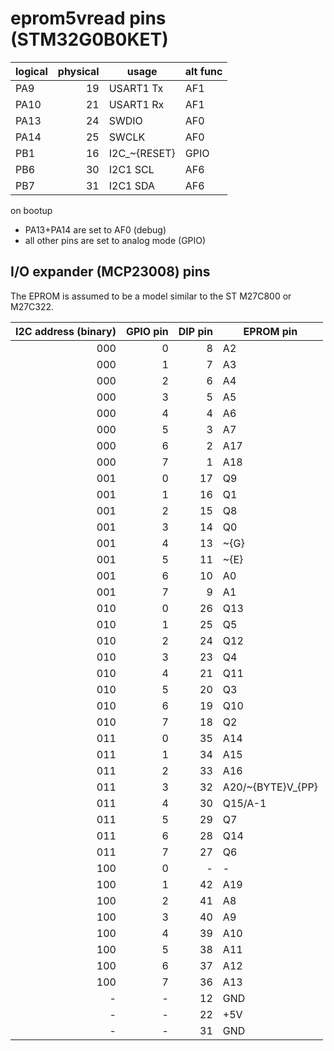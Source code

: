 # eprom5vread pins (STM32G0B0KET)

| logical | physical | usage | alt func |
| ---- | --:| ------------- | ---- |
| PA9  | 19 | USART1 Tx     | AF1  |
| PA10 | 21 | USART1 Rx     | AF1  |
| PA13 | 24 | SWDIO         | AF0  |
| PA14 | 25 | SWCLK         | AF0  |
| PB1  | 16 | I2C_~{RESET}  | GPIO |
| PB6  | 30 | I2C1 SCL      | AF6  |
| PB7  | 31 | I2C1 SDA      | AF6  |

on bootup

* PA13+PA14 are set to AF0 (debug)
* all other pins are set to analog mode (GPIO)

## I/O expander (MCP23008) pins

The EPROM is assumed to be a model similar to the ST M27C800 or M27C322.

| I2C address (binary) | GPIO pin | DIP pin | EPROM pin |
| ---:| -:| --:| ---- |
| 000 | 0 |  8 | A2   |
| 000 | 1 |  7 | A3   |
| 000 | 2 |  6 | A4   |
| 000 | 3 |  5 | A5   |
| 000 | 4 |  4 | A6   |
| 000 | 5 |  3 | A7   |
| 000 | 6 |  2 | A17  |
| 000 | 7 |  1 | A18  |
| 001 | 0 | 17 | Q9   |
| 001 | 1 | 16 | Q1   |
| 001 | 2 | 15 | Q8   |
| 001 | 3 | 14 | Q0   |
| 001 | 4 | 13 | ~{G} |
| 001 | 5 | 11 | ~{E} |
| 001 | 6 | 10 | A0   |
| 001 | 7 |  9 | A1   |
| 010 | 0 | 26 | Q13  |
| 010 | 1 | 25 | Q5   |
| 010 | 2 | 24 | Q12  |
| 010 | 3 | 23 | Q4   |
| 010 | 4 | 21 | Q11  |
| 010 | 5 | 20 | Q3   |
| 010 | 6 | 19 | Q10  |
| 010 | 7 | 18 | Q2   |
| 011 | 0 | 35 | A14  |
| 011 | 1 | 34 | A15  |
| 011 | 2 | 33 | A16  |
| 011 | 3 | 32 | A20/~{BYTE}V_{PP} |
| 011 | 4 | 30 | Q15/A-1 |
| 011 | 5 | 29 | Q7   |
| 011 | 6 | 28 | Q14  |
| 011 | 7 | 27 | Q6   |
| 100 | 0 | -  | -    |
| 100 | 1 | 42 | A19  |
| 100 | 2 | 41 | A8   |
| 100 | 3 | 40 | A9   |
| 100 | 4 | 39 | A10  |
| 100 | 5 | 38 | A11  |
| 100 | 6 | 37 | A12  |
| 100 | 7 | 36 | A13  |
| -   | - | 12 | GND  |
| -   | - | 22 | +5V  |
| -   | - | 31 | GND  |
